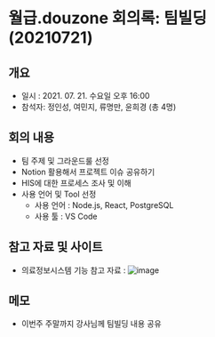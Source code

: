 # 월급.douzone 회의록: 팀빌딩 (20210721)

## 개요
- 일시 : 2021. 07. 21. 수요일 오후 16:00
- 참석자: 정인성, 여민지, 류명만, 윤희경 (총 4명)

## 회의 내용
- 팀 주제 및 그라운드룰 선정
- Notion 활용해서 프로젝트 이슈 공유하기
- HIS에 대한 프로세스 조사 및 이해
- 사용 언어 및 Tool 선정
  * 사용 언어 : Node.js, React, PostgreSQL
  * 사용 툴   : VS Code

## 참고 자료 및 사이트
- 의료정보시스템 기능 참고 자료 : ![image](https://user-images.githubusercontent.com/46592018/126952261-453018db-404b-4eed-a437-015eb64187bc.png)

## 메모
- 이번주 주말까지 강사님께 팀빌딩 내용 공유
